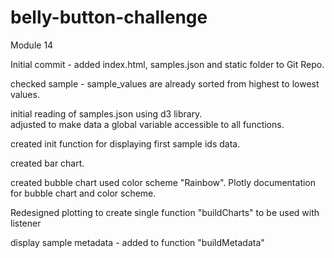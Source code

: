 # belly-button-challenge
Module 14

Initial commit - added index.html, samples.json and static folder to Git Repo.

checked sample - sample_values are already sorted from highest to lowest values.

initial reading of samples.json using d3 library.  
adjusted to make data a global variable accessible to all functions.

created init function for displaying first sample ids data. 

created bar chart.

created bubble chart used color scheme "Rainbow". Plotly documentation for bubble chart and color scheme. 

Redesigned plotting to create single function "buildCharts" to be used with listener

display sample metadata - added to function "buildMetadata"
